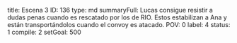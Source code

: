 title:          Escena 3
ID:             136
type:           md
summaryFull:    Lucas consigue resistir a dudas penas cuando es rescatado por los de RIO. Estos estabilizan a Ana y están transportándolos cuando el convoy es atacado.
POV:            0
label:          4
status:         1
compile:        2
setGoal:        500


